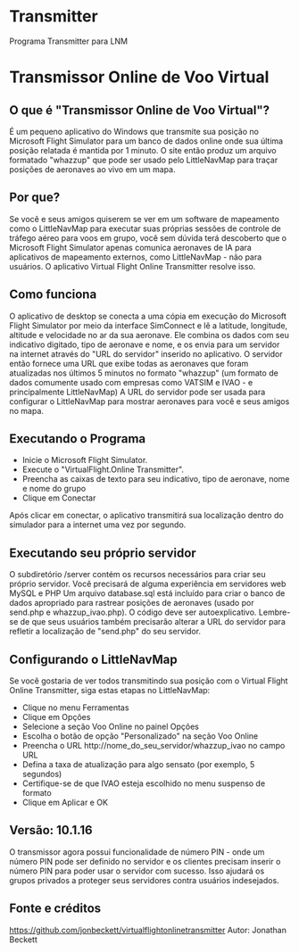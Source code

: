 # Transmitter
Programa Transmitter para LNM
# Transmissor Online de Voo Virtual

## O que é "Transmissor Online de Voo Virtual"?

É um pequeno aplicativo do Windows que transmite sua posição no Microsoft Flight Simulator para um banco de dados online onde sua última posição relatada é mantida por 1 minuto.
O site então produz um arquivo formatado "whazzup" que pode ser usado pelo LittleNavMap para traçar posições de aeronaves ao vivo em um mapa.

## Por que?

Se você e seus amigos quiserem se ver em um software de mapeamento como o LittleNavMap para executar suas próprias sessões de controle de tráfego aéreo para voos em grupo,
você sem dúvida terá descoberto que o Microsoft Flight Simulator apenas comunica aeronaves de IA para aplicativos de mapeamento externos, como LittleNavMap - não para usuários.
O aplicativo Virtual Flight Online Transmitter resolve isso.

## Como funciona
O aplicativo de desktop se conecta a uma cópia em execução do Microsoft Flight Simulator por meio da interface SimConnect e lê a latitude, longitude, altitude e velocidade no ar da sua aeronave.
Ele combina os dados com seu indicativo digitado, tipo de aeronave e nome, e os envia para um servidor na internet através do "URL do servidor" inserido no aplicativo.
O servidor então fornece uma URL que exibe todas as aeronaves que foram atualizadas nos últimos 5 minutos no formato "whazzup" 
(um formato de dados comumente usado com empresas como VATSIM e IVAO - e principalmente LittleNavMap)
A URL do servidor pode ser usada para configurar o LittleNavMap para mostrar aeronaves para você e seus amigos no mapa.

## Executando o Programa
* Inicie o Microsoft Flight Simulator.
* Execute o "VirtualFlight.Online Transmitter".
* Preencha as caixas de texto para seu indicativo, tipo de aeronave, nome e nome do grupo
* Clique em Conectar

Após clicar em conectar, o aplicativo transmitirá sua localização dentro do simulador para a internet uma vez por segundo.

## Executando seu próprio servidor
O subdiretório /server contém os recursos necessários para criar seu próprio servidor. Você precisará de alguma experiência em servidores web MySQL e PHP
Um arquivo database.sql está incluído para criar o banco de dados apropriado para rastrear posições de aeronaves (usado por send.php e whazzup_ivao.php). O código deve ser autoexplicativo.
Lembre-se de que seus usuários também precisarão alterar a URL do servidor para refletir a localização de "send.php" do seu servidor.

## Configurando o LittleNavMap

Se você gostaria de ver todos transmitindo sua posição com o Virtual Flight Online Transmitter, siga estas etapas no LittleNavMap:

* Clique no menu Ferramentas
* Clique em Opções
* Selecione a seção Voo Online no painel Opções
* Escolha o botão de opção "Personalizado" na seção Voo Online
* Preencha o URL http://nome_do_seu_servidor/whazzup_ivao no campo URL
* Defina a taxa de atualização para algo sensato (por exemplo, 5 segundos)
* Certifique-se de que IVAO esteja escolhido no menu suspenso de formato
* Clique em Aplicar e OK

## Versão: 10.1.16

O transmissor agora possui funcionalidade de número PIN - onde um número PIN pode ser definido no servidor e os clientes precisam inserir o número PIN para poder usar o servidor com sucesso. Isso ajudará os grupos privados a proteger seus servidores contra usuários indesejados.

## Fonte e créditos

https://github.com/jonbeckett/virtualflightonlinetransmitter
Autor: Jonathan Beckett
